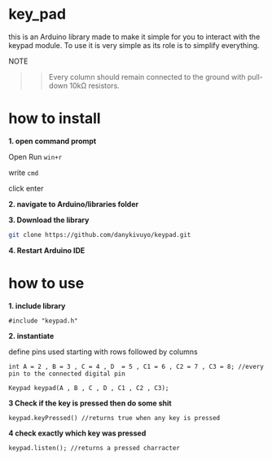 # key_pad
this is an Arduino library made to make it simple for you to interact with the keypad module. To use it is very simple as its role is to simplify everything.

NOTE
>> Every column should remain connected to the ground with pull-down 10kΩ resistors.

# how to install

**1. open command prompt**

Open Run
```win+r```

write
```cmd```

click enter

**2. navigate to Arduino/libraries folder**

**3. Download the library**

```bash
git clone https://github.com/danykivuyo/keypad.git
```

**4. Restart Arduino IDE**

# how to use

**1. include library**

```#include "keypad.h"```

**2. instantiate**

define pins used starting with rows followed by columns

```int A = 2 , B = 3 , C = 4 , D  = 5 , C1 = 6 , C2 = 7 , C3 = 8; //every pin to the connected digital pin```

```Keypad keypad(A , B , C , D , C1 , C2 , C3);```

**3 Check if the key is pressed then do some shit**

```keypad.keyPressed() //returns true when any key is pressed```

**4 check exactly which key was pressed**

```keypad.listen(); //returns a pressed charracter```
